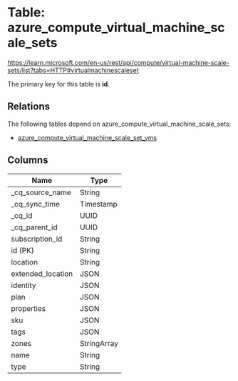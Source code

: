 # Table: azure_compute_virtual_machine_scale_sets

https://learn.microsoft.com/en-us/rest/api/compute/virtual-machine-scale-sets/list?tabs=HTTP#virtualmachinescaleset

The primary key for this table is **id**.

## Relations

The following tables depend on azure_compute_virtual_machine_scale_sets:
  - [azure_compute_virtual_machine_scale_set_vms](azure_compute_virtual_machine_scale_set_vms.md)

## Columns

| Name          | Type          |
| ------------- | ------------- |
|_cq_source_name|String|
|_cq_sync_time|Timestamp|
|_cq_id|UUID|
|_cq_parent_id|UUID|
|subscription_id|String|
|id (PK)|String|
|location|String|
|extended_location|JSON|
|identity|JSON|
|plan|JSON|
|properties|JSON|
|sku|JSON|
|tags|JSON|
|zones|StringArray|
|name|String|
|type|String|